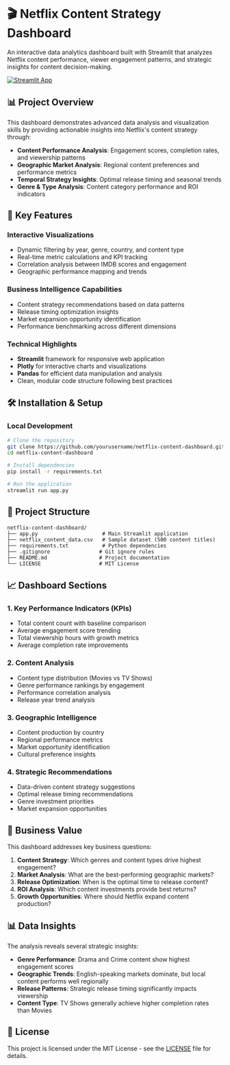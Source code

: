 # 🎬 Netflix Content Strategy Dashboard

An interactive data analytics dashboard built with Streamlit that analyzes Netflix content performance, viewer engagement patterns, and strategic insights for content decision-making.

[![Streamlit App](https://static.streamlit.io/badges/streamlit_badge_black_white.svg)](https://your-app-url-here.streamlit.app)

## 📊 Project Overview

This dashboard demonstrates advanced data analysis and visualization skills by providing actionable insights into Netflix's content strategy through:

- **Content Performance Analysis**: Engagement scores, completion rates, and viewership patterns
- **Geographic Market Analysis**: Regional content preferences and performance metrics  
- **Temporal Strategy Insights**: Optimal release timing and seasonal trends
- **Genre & Type Analysis**: Content category performance and ROI indicators

## 🚀 Key Features

### Interactive Visualizations
- Dynamic filtering by year, genre, country, and content type
- Real-time metric calculations and KPI tracking
- Correlation analysis between IMDB scores and engagement
- Geographic performance mapping and trends

### Business Intelligence Capabilities
- Content strategy recommendations based on data patterns
- Release timing optimization insights
- Market expansion opportunity identification
- Performance benchmarking across different dimensions

### Technical Highlights
- **Streamlit** framework for responsive web application
- **Plotly** for interactive charts and visualizations
- **Pandas** for efficient data manipulation and analysis
- Clean, modular code structure following best practices

## 🛠️ Installation & Setup

### Local Development
```bash
# Clone the repository
git clone https://github.com/yourusername/netflix-content-dashboard.git
cd netflix-content-dashboard

# Install dependencies
pip install -r requirements.txt

# Run the application
streamlit run app.py
```

## 📁 Project Structure

```
netflix-content-dashboard/
├── app.py                     # Main Streamlit application
├── netflix_content_data.csv   # Sample dataset (500 content titles)
├── requirements.txt           # Python dependencies
├── .gitignore                # Git ignore rules
├── README.md                 # Project documentation
└── LICENSE                   # MIT License
```

## 📈 Dashboard Sections

### 1. Key Performance Indicators (KPIs)
- Total content count with baseline comparison
- Average engagement score trending
- Total viewership hours with growth metrics
- Average completion rate improvements

### 2. Content Analysis
- Content type distribution (Movies vs TV Shows)
- Genre performance rankings by engagement
- Performance correlation analysis
- Release year trend analysis

### 3. Geographic Intelligence
- Content production by country
- Regional performance metrics
- Market opportunity identification
- Cultural preference insights

### 4. Strategic Recommendations
- Data-driven content strategy suggestions
- Optimal release timing recommendations
- Genre investment priorities
- Market expansion opportunities

## 🎯 Business Value

This dashboard addresses key business questions:

1. **Content Strategy**: Which genres and content types drive highest engagement?
2. **Market Analysis**: What are the best-performing geographic markets?
3. **Release Optimization**: When is the optimal time to release content?
4. **ROI Analysis**: Which content investments provide best returns?
5. **Growth Opportunities**: Where should Netflix expand content production?

## 📊 Data Insights

The analysis reveals several strategic insights:

- **Genre Performance**: Drama and Crime content show highest engagement scores
- **Geographic Trends**: English-speaking markets dominate, but local content performs well regionally
- **Release Patterns**: Strategic release timing significantly impacts viewership
- **Content Type**: TV Shows generally achieve higher completion rates than Movies

## 📄 License

This project is licensed under the MIT License - see the [LICENSE](LICENSE) file for details.


